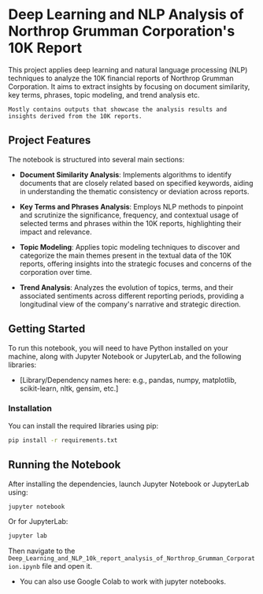 # Deep Learning and NLP Analysis of Northrop Grumman Corporation's 10K Report

This project applies deep learning and natural language processing (NLP) techniques to analyze the 10K financial reports of Northrop Grumman Corporation. It aims to extract insights by focusing on document similarity, key terms, phrases, topic modeling, and trend analysis etc.

``Mostly contains outputs that showcase the analysis results and insights derived from the 10K reports.``

## Project Features

The notebook is structured into several main sections:

- **Document Similarity Analysis**: Implements algorithms to identify documents that are closely related based on specified keywords, aiding in understanding the thematic consistency or deviation across reports.

- **Key Terms and Phrases Analysis**: Employs NLP methods to pinpoint and scrutinize the significance, frequency, and contextual usage of selected terms and phrases within the 10K reports, highlighting their impact and relevance.

- **Topic Modeling**: Applies topic modeling techniques to discover and categorize the main themes present in the textual data of the 10K reports, offering insights into the strategic focuses and concerns of the corporation over time.

- **Trend Analysis**: Analyzes the evolution of topics, terms, and their associated sentiments across different reporting periods, providing a longitudinal view of the company's narrative and strategic direction.

## Getting Started

To run this notebook, you will need to have Python installed on your machine, along with Jupyter Notebook or JupyterLab, and the following libraries:

- [Library/Dependency names here: e.g., pandas, numpy, matplotlib, scikit-learn, nltk, gensim, etc.]

### Installation

You can install the required libraries using pip:

```bash
pip install -r requirements.txt
```

## Running the Notebook
After installing the dependencies, launch Jupyter Notebook or JupyterLab using:

```bash
jupyter notebook
```

Or for JupyterLab:

```bash
jupyter lab
```

Then navigate to the `Deep_Learning_and_NLP_10k_report_analysis_of_Northrop_Grumman_Corporation.ipynb` file and open it.


- You can also use Google Colab to work with jupyter notebooks.
